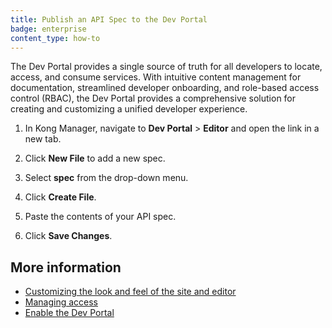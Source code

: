 ```yaml
---
title: Publish an API Spec to the Dev Portal
badge: enterprise
content_type: how-to
---
```


The Dev Portal provides a single source of truth for all developers to locate, access, and consume services. With intuitive content management for documentation, streamlined developer onboarding, and role-based access control (RBAC), the Dev Portal provides a comprehensive solution for creating and customizing a unified developer experience.


1. In Kong Manager, navigate to **Dev Portal** > **Editor** and open the link in a new tab.

2. Click **New File** to add a new spec.

3. Select **spec** from the drop-down menu.

4. Click **Create File**.

6. Paste the contents of your API spec.

7. Click **Save Changes**.

## More information

* [Customizing the look and feel of the site and editor](/gateway/{{page.release}}/kong-enterprise/dev-portal/customize/theme-editing/)
* [Managing access](/gateway/{{page.release}}/kong-enterprise/dev-portal/authentication/managing-developers/)
* [Enable the Dev Portal](/gateway/{{page.release}}/kong-enterprise/dev-portal/enable/)
